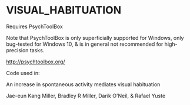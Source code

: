 # VISUAL_HABITUATION

Requires PsychToolBox

Note that PsychToolBox is only superficially supported for Windows, only bug-tested for Windows 10, & is in general not recommended for high-precision tasks. 

http://psychtoolbox.org/

Code used in:

An increase in spontaneous activity mediates visual habituation

Jae-eun Kang Miller, Bradley R Miller, Darik O'Neil, & Rafael Yuste

